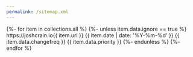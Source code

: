 ```yaml
---
permalink: /sitemap.xml
---
```

<?xml version="1.0" encoding="UTF-8"?>
<urlset xmlns="http://www.sitemaps.org/schemas/sitemap/0.9">
{%- for item in collections.all %}
{%- unless item.data.ignore == true %}
  <url>
    <loc>https://joshcrain.io{{ item.url }}</loc>
    <lastmod>{{ item.date | date: '%Y-%m-%d' }}</lastmod>
    <changefreq>{{ item.data.changefreq }}</changefreq>
    <priority>{{ item.data.priority }}</priority>
  </url>
{%- endunless %}
{%- endfor %}
</urlset>